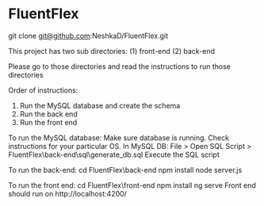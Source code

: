 # FluentFlex

git clone git@github.com:NeshkaD/FluentFlex.git

This project has two sub directories: (1) front-end (2) back-end

Please go to those directories and read the instructions to run those directories


Order of instructions:
1. Run the MySQL database and create the schema
2. Run the back end
3. Run the front end

To run the MySQL database:
Make sure database is running. Check instructions for your particular OS.
In MySQL DB:
File > Open SQL Script > FluentFlex\back-end\sql\generate_db.sql
Execute the SQL script


To run the back-end:
cd FluentFlex\back-end
npm install
node server.js

To run the front end:
cd FluentFlex\front-end
npm install
ng serve
Front end should run on http://localhost:4200/